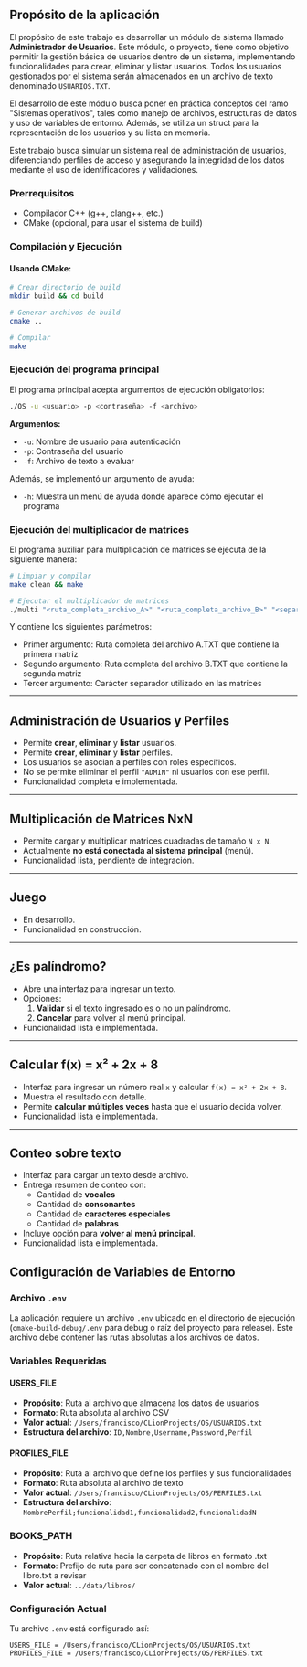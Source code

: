 ## Propósito de la aplicación

El propósito de este trabajo es desarrollar un módulo de sistema llamado **Administrador de Usuarios**. Este módulo, o proyecto, tiene como objetivo permitir la gestión básica de usuarios dentro de un sistema, implementando funcionalidades para crear, eliminar y listar usuarios. Todos los usuarios gestionados por el sistema serán almacenados en un archivo de texto denominado `USUARIOS.TXT`.

El desarrollo de este módulo busca poner en práctica conceptos del ramo "Sistemas operativos", tales como manejo de archivos, estructuras de datos y uso de variables de entorno. Además, se utiliza un struct para la representación de los usuarios y su lista en memoria.

Este trabajo busca simular un sistema real de administración de usuarios, diferenciando perfiles de acceso y asegurando la integridad de los datos mediante el uso de identificadores y validaciones.

 ### Prerrequisitos
- Compilador C++ (g++, clang++, etc.)
- CMake (opcional, para usar el sistema de build)

### Compilación y Ejecución

#### Usando CMake:
```bash
# Crear directorio de build
mkdir build && cd build

# Generar archivos de build
cmake ..

# Compilar
make
```

### Ejecución del programa principal

El programa principal acepta argumentos de ejecución obligatorios:

```bash
./OS -u <usuario> -p <contraseña> -f <archivo>
```

**Argumentos:**
- `-u`: Nombre de usuario para autenticación
- `-p`: Contraseña del usuario
- `-f`: Archivo de texto a evaluar

Además, se implementó un argumento de ayuda: 
- `-h`: Muestra un menú de ayuda donde aparece cómo ejecutar el programa

### Ejecución del multiplicador de matrices

El programa auxiliar para multiplicación de matrices se ejecuta de la siguiente manera:

```bash
# Limpiar y compilar 
make clean && make

# Ejecutar el multiplicador de matrices
./multi "<ruta_completa_archivo_A>" "<ruta_completa_archivo_B>" "<separador>"
```
Y contiene los siguientes parámetros:
- Primer argumento: Ruta completa del archivo A.TXT que contiene la primera matriz
- Segundo argumento: Ruta completa del archivo B.TXT que contiene la segunda matriz
- Tercer argumento: Carácter separador utilizado en las matrices



---

##  Administración de Usuarios y Perfiles

- Permite **crear**, **eliminar** y **listar** usuarios.
- Permite **crear**, **eliminar** y **listar** perfiles.
- Los usuarios se asocian a perfiles con roles específicos.
- No se permite eliminar el perfil `"ADMIN"` ni usuarios con ese perfil.
- Funcionalidad completa e implementada.

---

##  Multiplicación de Matrices NxN

- Permite cargar y multiplicar matrices cuadradas de tamaño `N x N`.
- Actualmente **no está conectada al sistema principal** (menú).
- Funcionalidad lista, pendiente de integración.

---

##  Juego


- En desarrollo.
-  Funcionalidad en construcción.

---

##  ¿Es palíndromo?

- Abre una interfaz para ingresar un texto.
- Opciones:
  1. **Validar** si el texto ingresado es o no un palíndromo.
  2. **Cancelar** para volver al menú principal.
-  Funcionalidad lista e implementada.

---

##  Calcular f(x) = x² + 2x + 8

- Interfaz para ingresar un número real `x` y calcular `f(x) = x² + 2x + 8`.
- Muestra el resultado con detalle.
- Permite **calcular múltiples veces** hasta que el usuario decida volver.
- Funcionalidad lista e implementada.

---

##  Conteo sobre texto

- Interfaz para cargar un texto desde archivo.
- Entrega resumen de conteo con:
  - Cantidad de **vocales**
  - Cantidad de **consonantes**
  - Cantidad de **caracteres especiales**
  - Cantidad de **palabras**
- Incluye opción para **volver al menú principal**.
-  Funcionalidad lista e implementada.



## Configuración de Variables de Entorno

### Archivo `.env`

La aplicación requiere un archivo `.env` ubicado en el directorio de ejecución (`cmake-build-debug/.env` para debug o raíz del proyecto para release). Este archivo debe contener las rutas absolutas a los archivos de datos.

### Variables Requeridas

#### USERS_FILE
- **Propósito**: Ruta al archivo que almacena los datos de usuarios
- **Formato**: Ruta absoluta al archivo CSV
- **Valor actual**: `/Users/francisco/CLionProjects/OS/USUARIOS.txt`
- **Estructura del archivo**: `ID,Nombre,Username,Password,Perfil`

#### PROFILES_FILE
- **Propósito**: Ruta al archivo que define los perfiles y sus funcionalidades
- **Formato**: Ruta absoluta al archivo de texto
- **Valor actual**: `/Users/francisco/CLionProjects/OS/PERFILES.txt`
- **Estructura del archivo**: `NombrePerfil;funcionalidad1,funcionalidad2,funcionalidadN`

### BOOKS_PATH
- **Propósito**: Ruta relativa hacia la carpeta de libros en formato .txt
- **Formato**: Prefijo de ruta para ser concatenado con el nombre del libro.txt a revisar
- **Valor actual**: `../data/libros/`


### Configuración Actual

Tu archivo `.env` está configurado así:
```dotenv
USERS_FILE = /Users/francisco/CLionProjects/OS/USUARIOS.txt
PROFILES_FILE = /Users/francisco/CLionProjects/OS/PERFILES.txt
